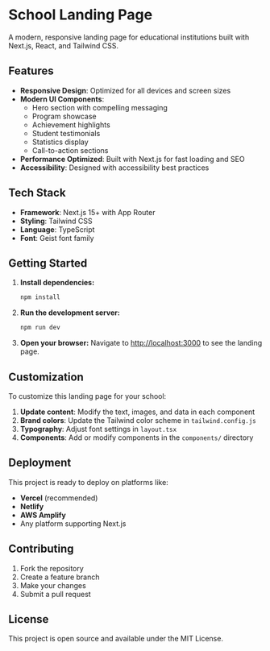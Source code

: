 # School Landing Page

A modern, responsive landing page for educational institutions built with Next.js, React, and Tailwind CSS.

## Features

- **Responsive Design**: Optimized for all devices and screen sizes
- **Modern UI Components**: 
  - Hero section with compelling messaging
  - Program showcase
  - Achievement highlights
  - Student testimonials
  - Statistics display
  - Call-to-action sections
- **Performance Optimized**: Built with Next.js for fast loading and SEO
- **Accessibility**: Designed with accessibility best practices

## Tech Stack

- **Framework**: Next.js 15+ with App Router
- **Styling**: Tailwind CSS
- **Language**: TypeScript
- **Font**: Geist font family

## Getting Started

1. **Install dependencies:**
   ```bash
   npm install
   ```

2. **Run the development server:**
   ```bash
   npm run dev
   ```

3. **Open your browser:**
   Navigate to [http://localhost:3000](http://localhost:3000) to see the landing page.

## Customization

To customize this landing page for your school:

1. **Update content**: Modify the text, images, and data in each component
2. **Brand colors**: Update the Tailwind color scheme in `tailwind.config.js`
3. **Typography**: Adjust font settings in `layout.tsx`
4. **Components**: Add or modify components in the `components/` directory

## Deployment

This project is ready to deploy on platforms like:
- **Vercel** (recommended)
- **Netlify**
- **AWS Amplify**
- Any platform supporting Next.js

## Contributing

1. Fork the repository
2. Create a feature branch
3. Make your changes
4. Submit a pull request

## License

This project is open source and available under the MIT License.

